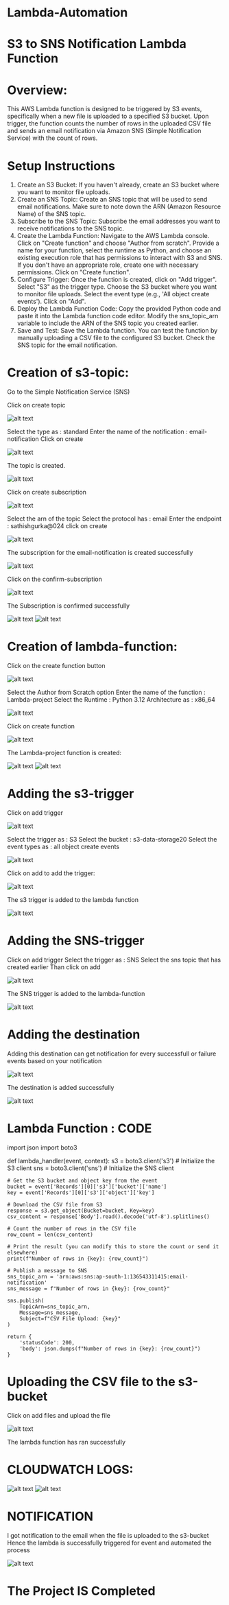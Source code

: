 # Lambda-Automation

# S3 to SNS Notification Lambda Function

# Overview:
This AWS Lambda function is designed to be triggered by S3 events, specifically when a new file is uploaded to a specified S3 bucket. Upon trigger, the function counts the number of rows in the uploaded CSV file and sends an email notification via Amazon SNS (Simple Notification Service) with the count of rows.

# Setup Instructions
1. Create an S3 Bucket: If you haven't already, create an S3 bucket where you want to monitor file uploads.
2. Create an SNS Topic: Create an SNS topic that will be used to send email notifications. Make sure to note down the ARN (Amazon Resource Name) of the SNS topic.
3. Subscribe to the SNS Topic: Subscribe the email addresses you want to receive notifications to the SNS topic.
4. Create the Lambda Function:
     Navigate to the AWS Lambda console.
     Click on "Create function" and choose "Author from scratch".
     Provide a name for your function, select the runtime as Python, and choose an existing execution role that has permissions to interact with S3 and SNS. If you don't have an appropriate role, create one with necessary permissions.
     Click on "Create function".
5. Configure Trigger:
     Once the function is created, click on "Add trigger".
     Select "S3" as the trigger type.
     Choose the S3 bucket where you want to monitor file uploads.
     Select the event type (e.g., 'All object create events').
     Click on "Add".
6. Deploy the Lambda Function Code:
     Copy the provided Python code and paste it into the Lambda function code editor.
     Modify the sns_topic_arn variable to include the ARN of the SNS topic you created earlier.
7. Save and Test:
     Save the Lambda function.
     You can test the function by manually uploading a CSV file to the configured S3 bucket. Check the SNS topic for the email notification.

# Creation of s3-topic:
Go to the Simple Notification Service (SNS)

Click on create topic

![alt text](<Screenshot 2024-05-04 224322.png>)

Select the type as : standard
Enter the name of the notification : email-notification
Click on create

![alt text](<Screenshot 2024-05-04 224353.png>)

The topic is created.

![alt text](<Screenshot 2024-05-04 224439.png>)

Click on create subscription

![alt text](<Screenshot 2024-05-04 224505.png>)

Select the arn of the topic
Select the protocol has : email
Enter the endpoint : sathishgurka@024
click on create

![alt text](<Screenshot 2024-05-04 224614.png>)

The subscription for the email-notification is created successfully

![alt text](<Screenshot 2024-05-04 224652.png>)

Click on the confirm-subscription

![alt text](<Screenshot 2024-05-04 224749.png>)

The Subscription is confirmed successfully

![alt text](<Screenshot 2024-05-04 224803.png>)
![alt text](<Screenshot 2024-05-04 224852.png>)

# Creation of lambda-function:
Click on the create function button

![alt text](<Screenshot 2024-05-04 215128.png>)

Select the Author from Scratch option
Enter the name of the function : Lambda-project
Select the Runtime : Python 3.12
Architecture as : x86_64

![alt text](<Screenshot 2024-05-04 215332.png>)

Click on create function

![alt text](<Screenshot 2024-05-04 215400.png>)

The Lambda-project function is created:

![alt text](<Screenshot 2024-05-04 215458.png>)
![alt text](<Screenshot 2024-05-04 215644.png>)

# Adding the s3-trigger
Click on add trigger

![alt text](<Screenshot 2024-05-04 215550.png>)

Select the trigger as : S3
Select the bucket     : s3-data-storage20
Select the event types as : all object create events

![alt text](<Screenshot 2024-05-04 223242.png>)

Click on add to add the trigger:

![alt text](<Screenshot 2024-05-04 223454.png>)

The s3 trigger is added to the lambda function

![alt text](<Screenshot 2024-05-04 223541.png>)

# Adding the SNS-trigger
Click on add trigger
Select the trigger as : SNS
Select the sns topic that has created earlier
Than click on add

![alt text](<Screenshot 2024-05-04 224931.png>)

The SNS trigger is added to the lambda-function

![alt text](<Screenshot 2024-05-04 224955.png>)

 # Adding the destination
 Adding this destination can get notification for every successfull or failure events based on your notification

![alt text](<Screenshot 2024-05-04 225058.png>)

The destination is added successfully

![alt text](<Screenshot 2024-05-04 225207.png>)

# Lambda Function : CODE
import json
import boto3

def lambda_handler(event, context):
    s3 = boto3.client('s3')  # Initialize the S3 client
    sns = boto3.client('sns')  # Initialize the SNS client

    # Get the S3 bucket and object key from the event
    bucket = event['Records'][0]['s3']['bucket']['name']
    key = event['Records'][0]['s3']['object']['key']

    # Download the CSV file from S3
    response = s3.get_object(Bucket=bucket, Key=key)
    csv_content = response['Body'].read().decode('utf-8').splitlines()

    # Count the number of rows in the CSV file
    row_count = len(csv_content)

    # Print the result (you can modify this to store the count or send it elsewhere)
    print(f"Number of rows in {key}: {row_count}")

    # Publish a message to SNS
    sns_topic_arn = 'arn:aws:sns:ap-south-1:136543311415:email-notification'
    sns_message = f"Number of rows in {key}: {row_count}"

    sns.publish(
        TopicArn=sns_topic_arn,
        Message=sns_message,
        Subject=f"CSV File Upload: {key}"
    )

    return {
        'statusCode': 200,
        'body': json.dumps(f"Number of rows in {key}: {row_count}")
    }

# Uploading the CSV file to the s3-bucket
Click on add files and upload the file

![alt text](<Screenshot 2024-05-04 225830.png>)

The lambda function has ran successfully
# CLOUDWATCH LOGS:

![alt text](<Screenshot 2024-05-04 231358.png>)
![alt text](<Screenshot 2024-05-04 231502.png>)

# NOTIFICATION
I got notification to the email when the file is uploaded to the s3-bucket
Hence the lambda is successfully triggered for event and automated the process

![alt text](<Screenshot 2024-05-04 231616.png>)

# The Project IS Completed 
 

